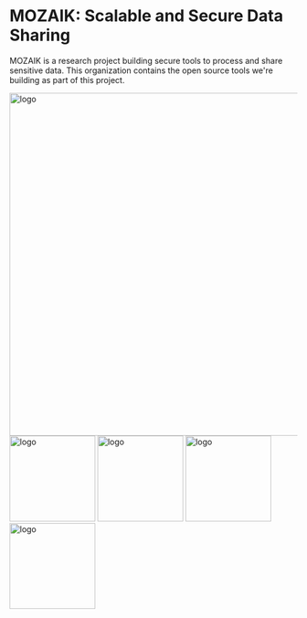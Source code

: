 # MOZAIK: Scalable and Secure Data Sharing

MOZAIK is a research project building secure tools to process and share sensitive data. This organization contains the open source tools we're building as part of this project.



<img src="https://github.com/MOZAIK-SBO/.github/assets/1492981/99f02cf1-9cbc-41e6-ae99-cb1316407873" alt="logo" width="600"/>

</br>


<img src="https://github.com/MOZAIK-SBO/.github/assets/1492981/de48cbef-007f-48bf-b916-173c11176101" alt="logo" width="150"/>
<img src="https://github.com/MOZAIK-SBO/.github/assets/1492981/18a94341-cd9e-4633-b5d3-b90ff6af0c12" alt="logo" width="150"/>
<img src="https://github.com/MOZAIK-SBO/.github/assets/1492981/af9e5ef9-1fbc-42f3-9424-b0bca85c6559" alt="logo" width="150"/>
<img src="https://github.com/MOZAIK-SBO/.github/assets/1492981/0365515d-42a6-4a0c-ba37-750eaf0d4a8c" alt="logo" width="150"/>
